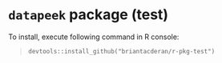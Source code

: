 # `datapeek` package (test)

To install, execute following command in R console:

> `devtools::install_github("briantacderan/r-pkg-test")`
